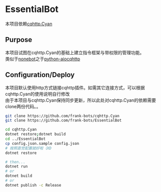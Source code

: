# EssentialBot

本项目依赖[cqhttp.Cyan](/frank-bots/cqhttp.Cyan)

## Purpose

本项目试图在cqhttp.Cyan的基础上建立指令框架与带权限的管理功能。  
类似于[nonebot](/richardchien/nonebot)之于[python-aiocqhttp](/richardchien/python-aiocqhttp)

## Configuration/Deploy

本项目默认使用http方式链接cqhttp插件。如需其它连接方式，可以根据cqhttp.Cyan的使用说明自行修改  
由于本项目与cqhttp.Cyan保持同步更新，所以此处对cqhttp.Cyan的依赖需要clone两份代码。。  
```sh
git clone https://github.com/frank-bots/cqhttp.Cyan
git clone https://github.com/frank-bots/EssentialBot

cd cqhttp.Cyan
dotnet restore;dotnet build
cd ../EssentialBot
cp config.json.sample config.json
# 按照直觉配置就好啦（XD
dotnet restore

# then...
dotnet run
# or
dotnet build
# or
dotnet publish -c Release
```
